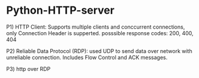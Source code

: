 # Python-HTTP-server

P1) HTTP Client: Supports multiple clients and conccurrent connections, only Connection Header is supperted.
posssible response codes: 200, 400, 404

P2) Reliable Data Protocol (RDP): used UDP to send data over network with unreliable connection. Includes Flow Control and ACK messages.

P3) http over RDP
